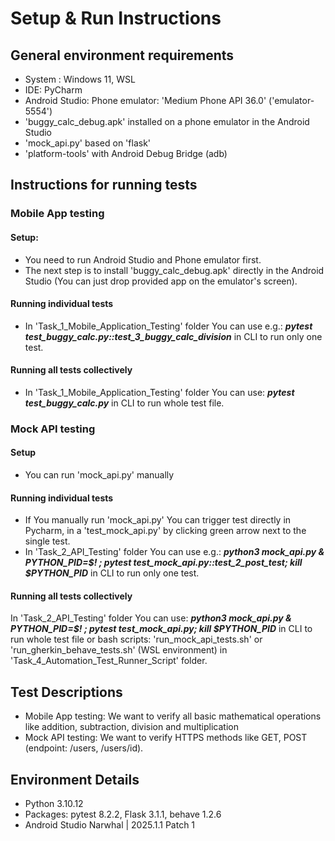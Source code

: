 # Setup & Run Instructions

## General environment requirements 
- System : Windows 11, WSL
- IDE: PyCharm
- Android Studio: Phone emulator: 'Medium Phone API 36.0' ('emulator-5554')
- 'buggy_calc_debug.apk' installed on a phone emulator in the Android Studio
- 'mock_api.py' based on 'flask'
- 'platform-tools' with Android Debug Bridge (adb) 

## Instructions for running tests
### Mobile App testing
#### Setup:
- You need to run Android Studio and Phone emulator first.
- The next step is to install 'buggy_calc_debug.apk' directly in the Android Studio
(You can just drop provided app on the emulator's screen). 
#### Running individual tests
- In 'Task_1_Mobile_Application_Testing' folder You can use e.g.:
***pytest test_buggy_calc.py::test_3_buggy_calc_division*** in CLI to run only one test.
#### Running all tests collectively
- In 'Task_1_Mobile_Application_Testing' folder You can use: ***pytest test_buggy_calc.py*** in CLI
to run whole test file.

### Mock API testing
#### Setup
- You can run 'mock_api.py' manually
#### Running individual tests
- If You manually run 'mock_api.py' You can trigger test directly in Pycharm, in a 'test_mock_api.py' by
clicking green arrow next to the single test.
- In 'Task_2_API_Testing' folder You can use e.g.:
***python3 mock_api.py & PYTHON_PID=$! ; pytest test_mock_api.py::test_2_post_test; kill $PYTHON_PID*** 
in CLI to run only one test.
#### Running all tests collectively
In 'Task_2_API_Testing' folder You can use:
***python3 mock_api.py & PYTHON_PID=$! ; pytest test_mock_api.py; kill $PYTHON_PID*** in CLI
to run whole test file or bash scripts: 'run_mock_api_tests.sh' or 'run_gherkin_behave_tests.sh'
(WSL environment) in 'Task_4_Automation_Test_Runner_Script' folder.

## Test Descriptions
- Mobile App testing: We want to verify all basic mathematical operations like addition, subtraction,
division and multiplication
- Mock API testing: We want to verify HTTPS methods like GET, POST (endpoint: /users, /users/id).

## Environment Details
- Python 3.10.12
- Packages: pytest 8.2.2, Flask 3.1.1, behave 1.2.6
- Android Studio Narwhal | 2025.1.1 Patch 1
